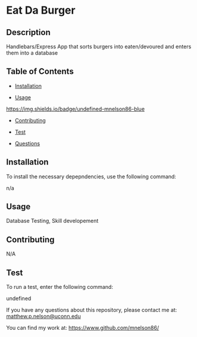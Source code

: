  # Eat Da Burger

  ## Description

  Handlebars/Express App that sorts burgers into eaten/devoured and enters them into a database

  ## Table of Contents
  
  * [Installation](#installation)
  
  * [Usage](#usage)

  https://img.shields.io/badge/undefined-mnelson86-blue

  * [Contributing](#contributing)

  * [Test](#test)

  * [Questions](#questions)

  ## Installation
  To install the necessary depepndencies, use the following command:

  n/a

  ## Usage

  Database Testing, Skill developement

  ## Contributing

  N/A

  ## Test
  To run a test, enter the following command:

  undefined

  If you have any questions about this repository, please contact me at:
  matthew.p.nelson@uconn.edu

  You can find my work at:
  https://www.github.com/mnelson86/

